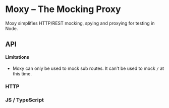 # Moxy – The Mocking Proxy

Moxy simplifies HTTP/REST mocking, spying and proxying for testing in Node.

## API

#### Limitations

- Moxy can only be used to mock sub routes. It can't be used to mock `/` at this time.

### HTTP

### JS / TypeScript
